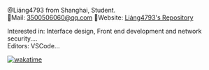 @Liáng4793 from Shanghai, Student.  
📩Mail: <3500506060@qq.com> 🔗Website: [Liáng4793's Repository](https://liang4793.github.io/)

Interested in: Interface design, Front end development and network security....  
Editors: VSCode...  

[![wakatime](https://wakatime.com/badge/user/bcc1fa49-5f0a-41c1-be2c-bf9752544547.svg?style=for-the-badge)](https://wakatime.com/@bcc1fa49-5f0a-41c1-be2c-bf9752544547)
<!---
Yang2008-py/Yang2008-py is a ✨ special ✨ repository because its `README.md` (this file) appears on your GitHub profile.
You can click the Preview link to take a look at your changes.
--->
